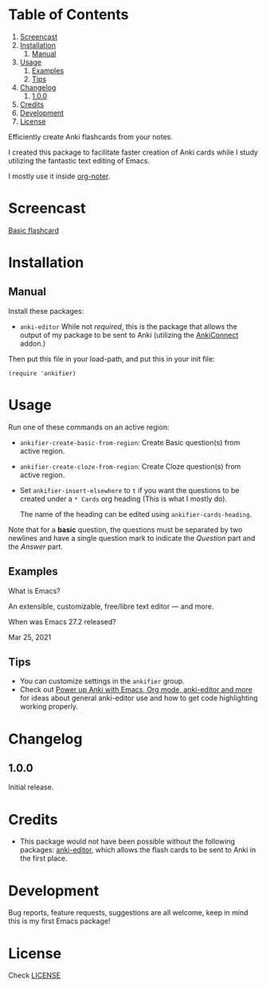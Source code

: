 
# Table of Contents

1.  [Screencast](#orgd04471a)
2.  [Installation](#orgd0c9e9a)
    1.  [Manual](#org3fa5d99)
3.  [Usage](#orgb4a4d0b)
    1.  [Examples](#orgc7aba0d)
    2.  [Tips](#orgfd17259)
4.  [Changelog](#org727de58)
    1.  [1.0.0](#orgeb96103)
5.  [Credits](#orgf7a5699)
6.  [Development](#orgfec962a)
7.  [License](#orgebc594f)

Efficiently create Anki flashcards from your notes.

I created this package to facilitate faster creation of Anki cards while I study
utilizing the fantastic text editing of Emacs.

I mostly use it inside [org-noter](https://github.com/weirdNox/org-noter).


<a id="orgd04471a"></a>

# Screencast

[Basic flashcard](screencasts/ankifier-basic.mp4)


<a id="orgd0c9e9a"></a>

# Installation


<a id="org3fa5d99"></a>

## Manual

Install these packages:

-   `anki-editor`
    While not *required*, this is the package that allows the output of my package
    to be sent to Anki (utilizing the [AnkiConnect](https://ankiweb.net/shared/info/2055492159) addon.)

Then put this file in your load-path, and put this in your init file:

    (require 'ankifier)


<a id="orgb4a4d0b"></a>

# Usage

Run one of these commands on an active region:

-   `ankifier-create-basic-from-region`: Create Basic question(s) from active
    region.
-   `ankifier-create-cloze-from-region`: Create Cloze question(s) from active
    region.
-   Set `ankifier-insert-elsewhere` to `t` if you want the questions to be created
    under a `* Cards` org heading (This is what I mostly do).
    
    The name of the heading can be edited using `ankifier-cards-heading`.

Note that for a **basic** question, the questions must be separated by two newlines
and have a single question mark to indicate the *Question* part and the *Answer*
part.


<a id="orgc7aba0d"></a>

## Examples

What is Emacs?

An extensible, customizable, free/libre text editor — and more.

When was Emacs 27.2 released?

Mar 25, 2021


<a id="orgfd17259"></a>

## Tips

-   You can customize settings in the `ankifier` group.
-   Check out [Power up Anki with Emacs, Org mode, anki-editor and more](https://yiufung.net/post/anki-org/) for ideas
    about general anki-editor use and how to get code highlighting working
    properly.


<a id="org727de58"></a>

# Changelog


<a id="orgeb96103"></a>

## 1.0.0

Initial release.


<a id="orgf7a5699"></a>

# Credits

-   This package would not have been possible without the following packages:
    [anki-editor](https://github.com/louietan/anki-editor), which allows the flash cards to be sent to Anki in the first place.


<a id="orgfec962a"></a>

# Development

Bug reports, feature requests, suggestions are all welcome, keep in mind this is
my first Emacs package!


<a id="orgebc594f"></a>

# License

Check [LICENSE](LICENSE)

